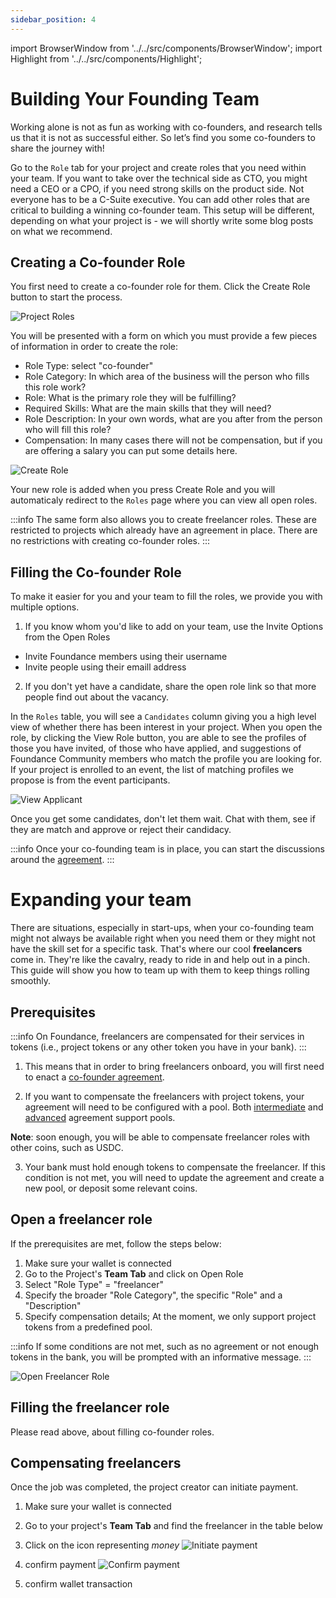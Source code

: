 ```yaml
---
sidebar_position: 4
---
```


import BrowserWindow from '../../src/components/BrowserWindow';
import Highlight from '../../src/components/Highlight';

# Building Your Founding Team

Working alone is not as fun as working with co-founders, and research tells us that it is not as successful either. So let’s find you some co-founders to share the journey with!

Go to the `Role` tab for your project and create roles that you need within your team. If you want to take over the technical side as CTO, you might need a CEO or a CPO, if you need strong skills on the product side. Not everyone has to be a C-Suite executive. You can add other roles that are critical to building a winning co-founder team. This setup will be different, depending on what your project is -  we will shortly write some blog posts on what we recommend.

## Creating a Co-founder Role

You first need to create a co-founder role for them. Click the <Highlight>Create Role</Highlight> button to start the process. 

<BrowserWindow url="https://app.foundance.org/projects/10000?tab=roles">

![Project Roles](/img/4-view-roles.png "Project Roles")
</BrowserWindow>

You will be presented with a form on which you must provide a few pieces of information in order to create the role:
- Role Type: select "co-founder"
- Role Category: In which area of the business will the person who fills this role work?
- Role: What is the primary role they will be fulfilling?
- Required Skills: What are the main skills that they will need?
- Role Description: In your own words, what are you after from the person who will fill this role?
- Compensation: In many cases there will not be compensation, but if you are offering a salary you can put some details here.

<BrowserWindow url="https://app.foundance.org/projects/10000?tab=roles">

![Create Role](/img/4-create-role.png "Create Role")
</BrowserWindow>

Your new role is added when you press <Highlight>Create Role</Highlight> and you will automaticaly redirect to the `Roles` page where you can view all open roles.

:::info 
  The same form also allows you to create freelancer roles. These are restricted to projects which already have an agreement in place. There are no restrictions with creating co-founder roles. 
:::

## Filling the Co-founder Role

To make it easier for you and your team to fill the roles, we provide you with multiple options.
1. If you know whom you'd like to add on your team, use the Invite Options from the Open Roles
-  Invite Foundance members using their username
-  Invite people using their emaill address
2. If you don't yet have a candidate, share the open role link so that more people find out about the vacancy.

In the `Roles` table, you will see a `Candidates` column giving you a high level view of whether there has been interest in your project. When you open the role, by clicking the <Highlight>View Role</Highlight> button, you are able to see the profiles of those you have invited, of those who have applied, and suggestions of Foundance Community members who match the profile you are looking for.
If your project is enrolled to an event, the list of matching profiles we propose is from the event participants.

<BrowserWindow url="https://app.foundance.org/projects/10000?tab=roles">

![View Applicant](/img/4-view-applicant.png "View Applicant")
</BrowserWindow>

Once you get some candidates, don't let them wait. Chat with them, see if they are match and approve or reject their candidacy. 

:::info
Once your co-founding team is in place, you can start the discussions around the [agreement](https://docs.foundance.org/category/creating-an-agreement).
:::

# Expanding your team

There are situations, especially in start-ups, when your co-founding team might not always be available right when you need them or they might not have the skill set for a specific task. That's where our cool **freelancers** come in. They're like the cavalry, ready to ride in and help out in a pinch. This guide will show you how to team up with them to keep things rolling smoothly. 
 
## Prerequisites

:::info
On Foundance, freelancers are compensated for their services in tokens (i.e., project tokens or any other token you have in your bank).
:::

1. This means that in order to bring freelancers onboard, you will first need to enact a [co-founder agreement](https://docs.foundance.org/category/creating-an-agreement). 

2. If you want to compensate the freelancers with project tokens, your agreement will need to be configured with a pool. Both [intermediate](https://docs.foundance.org/creating-an-agreement/make-agreement#equity-1) and [advanced](https://docs.foundance.org/creating-an-agreement/make-agreement#equity-1) agreement support pools. 

**Note**: soon enough, you will be able to compensate freelancer roles with other coins, such as USDC. 

3. Your bank must hold enough tokens to compensate the freelancer. If this condition is not met, you will need to update the agreement and create a new pool, or deposit some relevant coins.


## Open a freelancer role
If the prerequisites are met, follow the steps below:

1. Make sure your wallet is connected
2. Go to the Project's **Team Tab** and click on Open Role
3. Select "Role Type" = "freelancer"
4. Specify the broader "Role Category", the specific "Role" and a "Description"
5. Specify compensation details; At the moment, we only support project tokens from a predefined pool.

:::info
If some conditions are not met, such as no agreement or not enough tokens in the bank, you will be prompted with an informative message.
:::

![Open Freelancer Role](/img/4-create-freelancer-role.png "Open Freelancer Role")


## Filling the freelancer role

Please read above, about filling co-founder roles.

## Compensating freelancers

Once the job was completed, the project creator can initiate payment. 

1. Make sure your wallet is connected
2. Go to your project's **Team Tab** and find the freelancer in the table below
3. Click on the icon representing *money*
![Initiate payment](/img/4-initiate-freelancer-payment.png "Initiate payment")

4. confirm payment
![Confirm payment](/img/4-confirm-payment.png "Confirm payment")

5. confirm wallet transaction